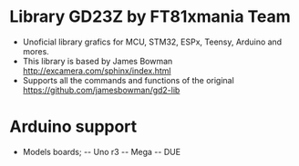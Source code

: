 # Library GD23Z by FT81xmania Team
+ Unoficial library grafics for MCU, STM32, ESPx, Teensy, Arduino and mores.
+ This library is based by James Bowman http://excamera.com/sphinx/index.html
+ Supports all the commands and functions of the original https://github.com/jamesbowman/gd2-lib

# Arduino support
+ Models boards;
-- Uno r3
-- Mega
-- DUE

